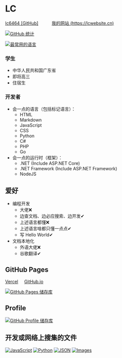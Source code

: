 # LC

[lc6464 [GitHub]](https://github.com/lc6464)&nbsp;&nbsp;&nbsp;&nbsp;
&nbsp;&nbsp;&nbsp;&nbsp;&nbsp;
[我的网站 (https://lcwebsite.cn)](https://lcwebsite.cn)

[![GitHub 统计](https://github-readme-stats.vercel.app/api?username=lc6464&count_private=true&theme=algolia&locale=cn&include_all_commits=true&show_icons=true "GitHub 统计")](https://github-readme-stats.vercel.app/api?username=lc6464&count_private=true&theme=algolia&locale=cn&include_all_commits=true&show_icons=true)

[![最常用的语言](https://github-readme-stats.vercel.app/api/top-langs?username=lc6464&theme=algolia&locale=cn "最常用的语言")](https://github-readme-stats.vercel.app/api/top-langs?username=lc6464&theme=algolia&locale=cn)

### 学生
- 中华人民共和国广东省
- 即将高三
- 住宿生
### 开发者
- 会一点的语言（包括标记语言）：
  - HTML
  - Markdown
  - JavaScript
  - CSS
  - Python
  - C#
  - PHP
  - Go
- 会一点的运行时（框架）：
  - .NET (Include ASP.NET Core)
  - .NET Framework (Include ASP.NET Framework)
  - NodeJS

## 爱好
- 编程开发
  - 大佬❌
  - 边查文档、边必应搜索、边开发✔
  - 上述语言都懂❌
  - 上述语言啥都只懂一点点✔
  - 写 Hello World✔
- 文档本地化
  - 外语大佬❌
  - 谷歌翻译✔


## GitHub Pages
[Vercel](https://lc6464.vercel.app/)&nbsp;&nbsp;&nbsp;&nbsp;
[GitHub.io](https://lc6464.github.io/)

[![GitHub Pages 储存库](https://github-readme-stats.vercel.app/api/pin?username=lc6464&repo=lc6464.github.io&theme=algolia&locale=cn&show_owner=true "GitHub Pages 储存库")](https://github.com/lc6464/lc6464.github.io)


## Profile
[![GitHub Profile 储存库](https://github-readme-stats.vercel.app/api/pin?username=lc6464&repo=lc6464&theme=algolia&locale=cn&show_owner=true "GitHub Profile 储存库")](https://github.com/lc6464/lc6464)


## 开发或网络上搜集的文件
[![JavaScript](https://github-readme-stats.vercel.app/api/pin?username=lc6464&repo=js&theme=algolia&locale=cn&show_owner=true "JavaScript")](https://github.com/lc6464/js)
[![Python](https://github-readme-stats.vercel.app/api/pin?username=lc6464&repo=python-files&theme=algolia&locale=cn&show_owner=true "Python")](https://github.com/lc6464/python-files)
[![JSON](https://github-readme-stats.vercel.app/api/pin?username=lc6464&repo=json&theme=algolia&locale=cn&show_owner=true "JSON")](https://github.com/lc6464/json)
[![Images](https://github-readme-stats.vercel.app/api/pin?username=lc6464&repo=image&theme=algolia&locale=cn&show_owner=true "Images")](https://github.com/lc6464/image)